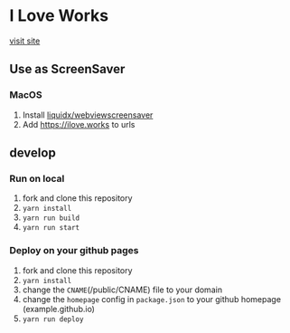 # I Love Works

[visit site](https://ilove.works)

## Use as ScreenSaver

### MacOS

1. Install [liquidx/webviewscreensaver](https://github.com/liquidx/webviewscreensaver)
2. Add https://ilove.works to urls

## develop

### Run on local
1. fork and clone this repository
2. `yarn install`
3. `yarn run build`
4. `yarn run start`

### Deploy on your github pages

1. fork and clone this repository
2. `yarn install`
3. change the `CNAME`(/public/CNAME) file to your domain
4. change the `homepage` config in `package.json` to your github homepage (example.github.io)
5. `yarn run deploy`
